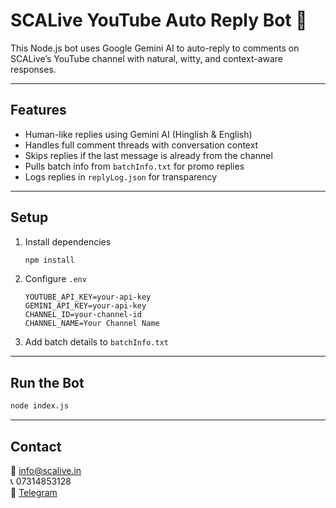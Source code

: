 # SCALive YouTube Auto Reply Bot 🤖

This Node.js bot uses Google Gemini AI to auto-reply to comments on SCALive’s YouTube channel with natural, witty, and context-aware responses.

---

## Features

- Human-like replies using Gemini AI (Hinglish & English)
- Handles full comment threads with conversation context
- Skips replies if the last message is already from the channel
- Pulls batch info from `batchInfo.txt` for promo replies
- Logs replies in `replyLog.json` for transparency

---

## Setup

1. Install dependencies
   ```bash
   npm install
   ```

2. Configure `.env`
   ```env
   YOUTUBE_API_KEY=your-api-key
   GEMINI_API_KEY=your-api-key
   CHANNEL_ID=your-channel-id
   CHANNEL_NAME=Your Channel Name
   ```

3. Add batch details to `batchInfo.txt`

---

## Run the Bot

```bash
node index.js
```

---

## Contact

📧 info@scalive.in  
📞 07314853128  
🔗 [Telegram](https://t.me/scaofficialchannel)
